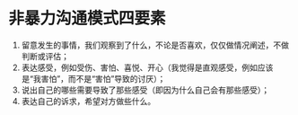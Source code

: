 # 非暴力沟通模式四要素
1. 留意发生的事情，我们观察到了什么，不论是否喜欢，仅仅做情况阐述，不做判断或评估；
2. 表达感受，例如受伤、害怕、喜悦、开心（我觉得是直观感受，例如应该是“我害怕”，而不是“害怕”导致的讨厌）；
3. 说出自己的哪些需要导致了那些感受（即因为什么自己会有那些感受）；
4. 表达自己的诉求，希望对方做些什么。
